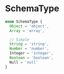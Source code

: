 # SchemaType

```typescript
enum SchemaType {
  Object = 'object',
  Array = 'array',

  // Simple
  String = 'string',
  Number = 'number',
  Integer = 'integer',
  Boolean = 'boolean',
  Null = 'null'
}
```

